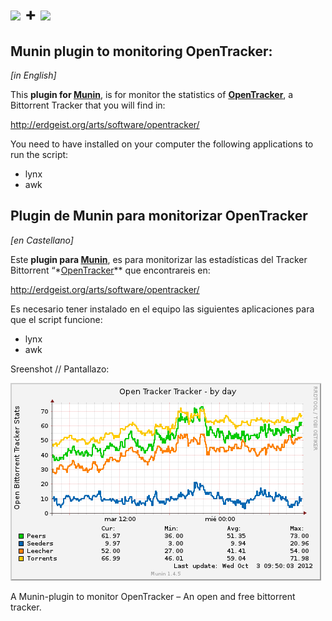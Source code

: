 
<img src="http://erdgeist.org/arts/software/opentracker/opentracker_beta3.png" width="200px" tyle="float: center"> **+** <img src="http://munin-monitoring.org/static/munin.png">
=

Munin plugin to monitoring OpenTracker:
--
_[in English]_

This **plugin for [Munin][1]**, is for monitor the statistics of **[OpenTracker][2]**, a Bittorrent Tracker that you will find in:

http://erdgeist.org/arts/software/opentracker/

You need to have installed on your computer the following applications to run the script:

+ lynx
+ awk


Plugin de Munin para monitorizar OpenTracker
--
_[en Castellano]_

Este **plugin para [Munin][1]**, es para monitorizar las estadísticas del Tracker Bittorrent “*[OpenTracker][2]** que encontrareis en:

http://erdgeist.org/arts/software/opentracker/

Es necesario tener instalado en el equipo las siguientes aplicaciones para que el script funcione:

+ lynx
+ awk




Sreenshot // Pantallazo:

![Example of Munin graph](https://github.com/FoRTu/OpenTracker-Munin/raw/master/screenshot.png)


A Munin-plugin to monitor OpenTracker – An open and free bittorrent tracker.


[1]: http://munin-monitoring.org/
[2]: http://erdgeist.org/arts/software/opentracker/
[3]: https://github.com/FoRTu/PeerTracker-Munin/zipball/master